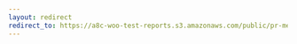 ```yaml
---
layout: redirect
redirect_to: https://a8c-woo-test-reports.s3.amazonaws.com/public/pr-merge/45253/api/index.html
---
```

